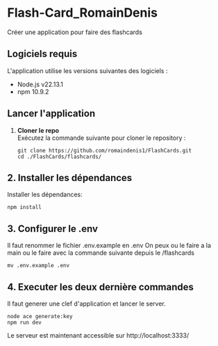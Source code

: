 # Flash-Card_RomainDenis

Créer une application pour faire des flashcards

## **Logiciels requis**

L'application utilise les versions suivantes des logiciels :

- Node.js v22.13.1
- npm 10.9.2

## **Lancer l'application**

1. **Cloner le repo**  
   Exécutez la commande suivante pour cloner le repository :
   ```
   git clone https://github.com/romaindenis1/FlashCards.git
   cd ./FlashCards/flashcards/
   ```

## 2. Installer les dépendances

Installer les dépendances:

```
npm install
```

## 3. Configurer le .env

Il faut renommer le fichier .env.example en .env
On peux ou le faire a la main ou le faire avec la commande suivante depuis le /flashcards

```
mv .env.example .env
```

## 4. Executer les deux dernière commandes

Il faut generer une clef d'application et lancer le server.

```
node ace generate:key
npm run dev
```

Le serveur est maintenant accessible sur http://localhost:3333/
